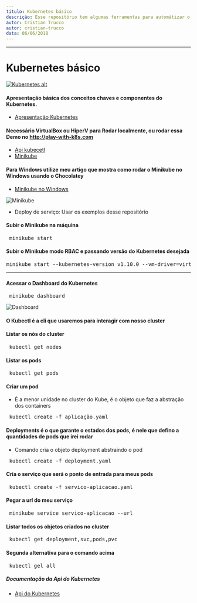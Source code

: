```yaml
---
titulo: Kubernetes básico
descrição: Esse repositório tem algumas ferramentas para automátizar o processo de criação do cluster baremetal.
autor: Cristian Trucco
autor: cristian-trucco
data: 06/06/2018
---
```


---
# Kubernetes básico

[![Kubernetes alt](https://github.com/concrete-cristian-trucco/kubernetes-basico-nginx/blob/master/imagens/kubernetes.png)](https://kubernetes.io)

#### Apresentação básica dos conceitos chaves e componentes do Kubernetes.
* [Apresentação Kubernetes](https://docs.google.com/presentation/d/1gTFIslzy4sxyE8Ezzaq_PYlb6aehhD0W4JkQ5gmOiPA/edit?usp=sharing)

#### Necessário VirtualBox ou HiperV para Rodar localmente, ou rodar essa Demo no http://play-with-k8s.com
* [Api kubecetl](https://kubernetes.io/docs/tasks/tools/install-kubectl/)
* [Minikube](https://github.com/kubernetes/minikube/releases)

#### Para Windows utilize meu artigo que mostra como rodar o Minikube no Windows usando o Chocolatey
* [Minikube no Windows](https://concrete.com.br/2018/05/14/chocolatey-o-que-e-e-como-usar/)

![Minikube](https://github.com/concrete-cristian-trucco/kubernetes-basico-nginx/blob/master/imagens/minikube.jpg)
* Deploy de serviço: Usar os exemplos desse repositório


#### Subir o Minikube na máquina
<pre> minikube start </pre> 

#### Subir o Minikube modo RBAC e passando versão do Kubernetes desejada
<pre>
minikube start --kubernetes-version v1.10.0 --vm-driver=virtualbox --extra-config='apiserver.Authorization.Mode=RBAC'
</pre> 

---
#### Acessar o Dashboard do Kubernetes
<pre> minikube dashboard </pre> 

![Dashboard](https://github.com/concrete-cristian-trucco/kubernetes-basico-nginx/blob/master/imagens/kubernetes_dashboard.png)

#### O Kubectl é a cli que usaremos para interagir com nosso cluster

#### Listar os nós do cluster
<pre> kubectl get nodes </pre>

#### Listar os pods
<pre> kubectl get pods </pre> 
 
#### Criar um pod 
* É a menor unidade no cluster do Kube, é o objeto que faz a abstração dos containers
<pre> kubectl create -f aplicação.yaml </pre> 
 
#### Deployments é o que garante o estados dos pods, é nele que defino a quantidades de pods que irei rodar
* Comando cria o objeto deployment abstraindo o pod
<pre> kubectl create -f deployment.yaml </pre> 
 
#### Cria o serviço que será o ponto de entrada para meus pods
<pre> kubectl create -f servico-aplicacao.yaml </pre> 
  
#### Pegar a url do meu serviço
<pre> minikube service servico-aplicacao --url </pre> 

#### Listar todos os objetos criados no cluster
<pre> kubectl get deployment,svc,pods,pvc </pre> 
#### Segunda alternativa para o comando acima
<pre> kubectl gel all </pre>  


##### Documentação da Api do Kubernetes
* [Api do Kubernetes](https://kubernetes.io/docs/api-reference/v1.9/#_v1_container)

